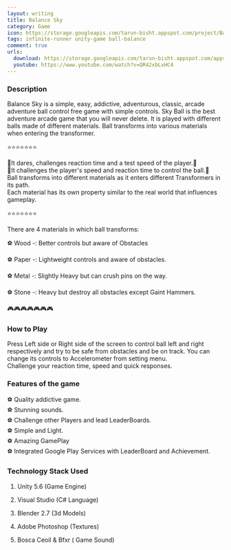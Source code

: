 ```yaml
---
layout: writing
title: Balance Sky
category: Game
icon: https://storage.googleapis.com/tarun-bisht.appspot.com/project/BalanceIcon00bebaea33811533
tags: infinite-runner unity-game ball-balance
comment: true
urls:
  download: https://storage.googleapis.com/tarun-bisht.appspot.com/apps/BalanceSky44cbe5f83e89a6c52.apk
  youtube: https://www.youtube.com/watch?v=QR42xbLxHC4
---
```


### Description

Balance Sky is a simple, easy, addictive, adventurous, classic, arcade adventure ball control free game with simple controls. Sky Ball is the best adventure arcade game that you will never delete. It is played with different balls made of different materials. Ball transforms into various materials when entering the transformer.

⭐️⭐️⭐️⭐️⭐️⭐️⭐️

😤It dares, challenges reaction time and a test speed of the player.😤  
😤It challenges the player's speed and reaction time to control the ball.😤  
Ball transforms into different materials as it enters different Transformers in its path.  
Each material has its own property similar to the real world that influences gameplay.

⭐️⭐️⭐️⭐️⭐️⭐️⭐️

There are 4 materials in which ball transforms:

⚽️ Wood -: Better controls but aware of Obstacles

⚽️ Paper -: Lightweight controls and aware of obstacles.

⚽️ Metal -: Slightly Heavy but can crush pins on the way.

⚽️ Stone -: Heavy but destroy all obstacles except Gaint Hammers.

🎮🎮🎮🎮🎮🎮🎮

### How to Play

Press Left side or Right side of the screen to control ball left and right respectively and try to be safe from obstacles and be on track. You can change its controls to Accelerometer from setting menu.  
Challenge your reaction time, speed and quick responses.

### Features of the game

⚽️ Quality addictive game.  
⚽️ Stunning sounds.  
⚽️ Challenge other Players and lead LeaderBoards.  
⚽️ Simple and Light.  
⚽️ Amazing GamePlay  
⚽️ Integrated Google Play Services with LeaderBoard and Achievement.

### Technology Stack Used

1. Unity 5.6 (Game Engine)

2. Visual Studio (C# Language)

3. Blender 2.7 (3d Models)

4. Adobe Photoshop (Textures)

5. Bosca Ceoil & Bfxr ( Game Sound)